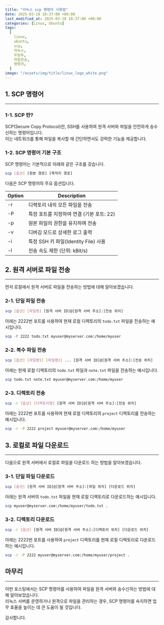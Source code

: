 ```yaml
---
title: "리눅스 scp 명령어 사용법"
date: 2025-03-18 18:37:00 +09:00
last_modified_at: 2025-03-18 18:37:00 +09:00
categories: [Linux, Ubuntu]
tags:
  [
    linux,
    ubuntu,
    scp,
    리눅스,
    우분투,
    파일전송,
    명령어,
  ]
image: "/assets/img/title/linux_logo_white.png"
---
```


## 1. SCP 명령어
---
### 1-1. SCP 란?
SCP(Secure Copy Protocol)란, SSH를 사용하여 원격 서버와 파일을 안전하게 송수신하는 명령어입니다.  
이는 네트워크를 통해 파일을 복사할 때 간단하면서도 강력한 기능을 제공합니다.  

### 1-2. SCP 명령어 기본 구조
SCP 명령어는 기본적으로 아래와 같은 구조를 갖습니다.  
```bash
scp [옵션] [원본 경로] [목적지 경로]
```

다음은 SCP 명령어의 주요 옵션입니다.  

|Option|Description|
|---|------|
|-r|디렉토리 내의 모든 파일을 전송|
|-P|특정 포트를 지정하여 연결 (기본 포트: 22)|
|-p|원본 파일의 권한을 유지하며 전송|
|-v|디버깅 모드로 상세한 로그 출력|
|-i|특정 SSH 키 파일(Identity File) 사용|
|-l|전송 속도 제한 (단위: kBit/s)|

## 2. 원격 서버로 파일 전송
---
먼저 로컬에서 원격 서버로 파일을 전송하는 방법에 대해 알아보겠습니다.  

### 2-1. 단일 파일 전송
```bash
scp [옵션] [파일명] [원격 서버 ID]@[원격 서버 주소]:[전송 위치]
```

아래는 2222번 포트를 사용하여 현재 로컬 디렉토리의 `todo.txt` 파일을 전송하는 예시입니다.  
```bash
scp -P 2222 todo.txt myuser@myserver.com:/home/myuser
```

### 2-2. 복수 파일 전송
```bash
scp [옵션] [파일명1] [파일명2] ... [원격 서버 ID]@[원격 서버 주소]:[전송 위치]
```

아래는 현재 로컬 디렉토리의 `todo.txt` 파일과 `note.txt` 파일을 전송하는 예시입니다.  
```bash
scp todo.txt note.txt myuser@myserver.com:/home/myuser
```

### 2-3. 디렉토리 전송
```bash
scp -r [옵션] [디렉토리명] [원격 서버 ID]@[원격 서버 주소]:[전송 위치]
```

아래는 2222번 포트를 사용하여 현재 로컬 디렉토리의 `project` 디렉토리를 전송하는 예시입니다.  
```bash
scp -r -P 2222 project myuser@myserver.com:/home/myuser
```

## 3. 로컬로 파일 다운로드
---
다음으로 원격 서버에서 로컬로 파일을 다운로드 하는 방법을 알아보겠습니다.  

### 3-1. 단일 파일 다운로드
```bash
scp [옵션] [원격 서버 ID]@[원격 서버 주소]:[파일 위치] [다운로드 위치]
```

아래는 원격 서버의 `todo.txt` 파일을 현재 로컬 디렉토리로 다운로드하는 예시입니다.  
```bash
scp myuser@myserver.com:/home/myuser/todo.txt .
```

### 3-2. 디렉토리 다운로드
```bash
scp -r [옵션] [원격 서버 ID]@[원격 서버 주소]:[디렉토리 위치] [다운로드 위치]
```

아래는 2222번 포트를 사용하여 `project` 디렉토리를 현재 로컬 디렉토리로 다운로드하는 예시입니다.  
```bash
scp -r -P 2222 myuser@myserver.com:/home/myuser/project .
```

## 마무리
---
이번 포스팅에서는 SCP 명령어를 사용하여 파일을 원격 서버와 송수신하는 방법에 대해 알아보았습니다.  
리눅스 서버를 운영하거나 원격으로 파일을 관리하는 경우, SCP 명령어를 숙지하면 업무 효율을 높이는 데 큰 도움이 될 것입니다.  

감사합니다.  
